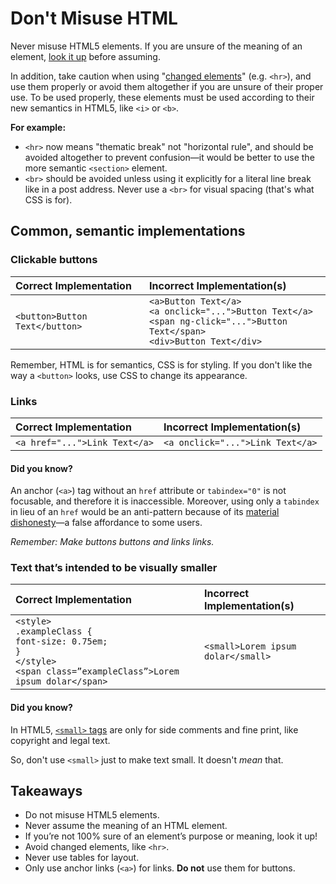 # Don't Misuse HTML

Never misuse HTML5 elements. If you are unsure of the meaning of an element, [look it up](https://developer.mozilla.org/en-US/) before assuming.

In addition, take caution when using "[changed elements](https://developer.mozilla.org/en-US/docs/Web/HTML/Element/hr)" (e.g. `<hr>`), and use them properly or avoid them altogether if you are unsure of their proper use. To be used properly, these elements must be used according to their new semantics in HTML5, like `<i>` or `<b>`.

**For example:**
-   `<hr>` now means "thematic break" not "horizontal rule", and should be avoided altogether to prevent confusion—it would be better to use the more semantic `<section>` element.
-   `<br>` should be avoided unless using it explicitly for a literal line break like in a post address. Never use a `<br>` for visual spacing (that's what CSS is for).

## Common, semantic implementations

### Clickable buttons

| Correct Implementation | Incorrect Implementation(s) |
|:-----------------------|:----------------------------|
| `<button>Button Text</button>` | `<a>Button Text</a>`<br>`<a onclick="...">Button Text</a>`<br>`<span ng-click="...">Button Text</span>`<br>`<div>Button Text</div>` |

Remember, HTML is for semantics, CSS is for styling. If you don't like the way a `<button>` looks, use CSS to change its appearance.

### Links

| Correct Implementation | Incorrect Implementation(s) |
|:-----------------------|:----------------------------|
| `<a href="...">Link Text</a>` | `<a onclick="...">Link Text</a>` |

#### Did you know?

An anchor (`<a>`) tag without an `href` attribute or `tabindex="0"` is not focusable, and therefore it is inaccessible. Moreover, using only a `tabindex` in lieu of an `href` would be an anti-pattern because of its [material dishonesty](https://medium.com/simple-human/but-sometimes-links-look-like-buttons-and-buttons-look-like-links-9b371c57b3d2)—a false affordance to some users.

*Remember: Make buttons buttons and links links.*

### Text that’s intended to be visually smaller

| Correct Implementation | Incorrect Implementation(s) |
|:-----------------------|:----------------------------|
| `<style>`<br>`.exampleClass {`<br>`font-size: 0.75em;`<br>`}`<br>`</style>`<br>`<span class=”exampleClass”>Lorem ipsum dolar</span>` | `<small>Lorem ipsum dolar</small>` |

#### Did you know?

In HTML5, [`<small>` tags](https://developer.mozilla.org/en-US/docs/Web/HTML/Element/small) are only for side comments and fine print, like copyright and legal text.

So, don't use `<small>` just to make text small. It doesn't *mean* that.

## Takeaways

- Do not misuse HTML5 elements.
- Never assume the meaning of an HTML element.
- If you’re not 100% sure of an element’s purpose or meaning, look it up!
- Avoid changed elements, like `<hr>`.
- Never use tables for layout.
- Only use anchor links (`<a>`) for links. **Do not** use them for buttons.
